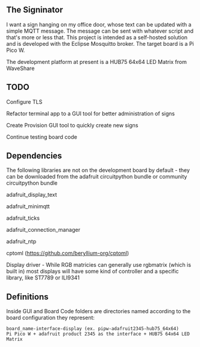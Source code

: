 ## The Signinator

I want a sign hanging on my office door, whose text can be updated with a simple MQTT message. The message can be sent with whatever script and that's more or less that. This project is intended as a self-hosted solution and is developed with the Eclipse Mosquitto broker. The target board is a Pi Pico W.

The development platform at present is a HUB75 64x64 LED Matrix from WaveShare

## TODO
Configure TLS

Refactor terminal app to a GUI tool for better administration of signs
  
Create Provision GUI tool to quickly create new signs

Continue testing board code

## Dependencies
The following libraries are not on the development board by default - they can be downloaded from the adafruit circuitpython bundle or community circuitpython bundle

adafruit_display_text

adafruit_minimqtt

adafruit_ticks

adafruit_connection_manager

adafruit_ntp

cptoml (https://github.com/beryllium-org/cptoml)

Display driver - While RGB matricies can generally use rgbmatrix (which is built in) most displays will have some kind of controller and a specific library, like ST7789 or ILI9341

## Definitions
Inside GUI and Board Code folders are directories named according to the board configuration they represent:

    board_name-interface-display (ex. pipw-adafruit2345-hub75_64x64)
    Pi Pico W + adafruit product 2345 as the interface + HUB75 64x64 LED Matrix